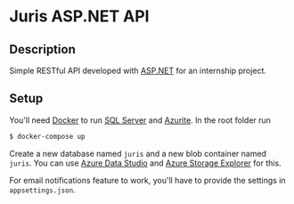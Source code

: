 # Juris ASP.NET API

## Description

Simple RESTful API developed with [ASP.NET](https://dotnet.microsoft.com/en-us/apps/aspnet) for an internship project.

## Setup

You'll need [Docker](https://www.docker.com/) to run [SQL Server](https://hub.docker.com/_/microsoft-mssql-server) and [Azurite](https://hub.docker.com/_/microsoft-azure-storage-azurite). In the root folder run

```bash
$ docker-compose up
```

Create a new database named `juris` and a new blob container named `juris`. You can use [Azure Data Studio](https://docs.microsoft.com/en-us/sql/azure-data-studio/download-azure-data-studio?view=sql-server-ver15) and [Azure Storage Explorer](https://azure.microsoft.com/en-us/features/storage-explorer/#features) for this.

For email notifications feature to work, you'll have to provide the settings in `appsettings.json`.

